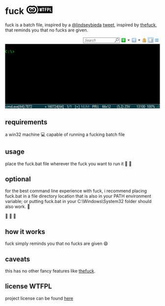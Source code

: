 # fuck [![WTFPL][license-badge]](LICENSE)

fuck is a batch file, inspired by a [@lindseybieda](https://twitter.com/lindseybieda) [tweet](https://twitter.com/lindseybieda/status/767807738562871296), inspired by [thefuck](https://github.com/nvbn/thefuck/), that reminds you that no fucks are given.

[![gif with the fucking example][examples-link]][examples-link]

## requirements

a win32 machine :computer: capable of running a fucking batch file 

## usage

place the fuck.bat file wherever the fuck you want to run it :fu: :fu: 

## optional

for the best command line experience with fuck, i recommend placing fuck.bat in a file directory location that is also in your PATH environment variable; or putting fuck.bat in your C:\Windows\System32 folder should also work. :page_facing_up:

:clap: :clap: :clap:

## how it works

fuck simply reminds you that no fucks are given :smile:

## caveats

this has no other fancy features like [thefuck](https://github.com/nvbn/thefuck/).

## license WTFPL

project license can be found [here](LICENSE)

[examples-link]:   https://github.com/joshschmelzle/fuck/blob/fuck/example.gif
[license-badge]:   https://github.com/joshschmelzle/fuck/blob/fuck/wtfpl-badge-1.png
